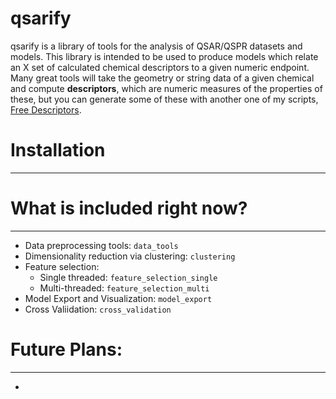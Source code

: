 # qsarify

qsarify is a library of tools for the analysis of QSAR/QSPR datasets and models. This library is intended to be used to produce models which relate an X set of calculated chemical descriptors to a given numeric endpoint. Many great tools will take the geometry or string data of a given chemical and compute **descriptors**, which are numeric measures of the properties of these, but you can generate some of these with another one of my scripts, [Free Descriptors](https://github.com/StephenSzwiec/free_descriptors).

# Installation
--------------




# What is included right now?
-----------------

- Data preprocessing tools: `data_tools`
- Dimensionality reduction via clustering: `clustering`
- Feature selection:
	- Single threaded: `feature_selection_single`
	- Multi-threaded: `feature_selection_multi`
- Model Export and Visualization: `model_export`
- Cross Valiidation: `cross_validation`

# Future Plans:
---------------
-

